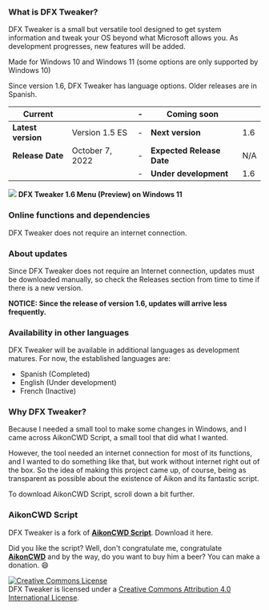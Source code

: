 ### What is DFX Tweaker?
DFX Tweaker is a small but versatile tool designed to get system information and tweak your OS beyond what Microsoft allows you. As development progresses, new features will be added.

Made for Windows 10 and Windows 11 (some options are only supported by Windows 10)

Since version 1.6, DFX Tweaker has language options. Older releases are in Spanish.

|Current||-|Coming soon||
|---|---|---|---|---|
|**Latest version**|Version 1.5 ES|-|**Next version**|1.6|
|**Release Date**|October 7, 2022|-|**Expected Release Date**|N/A|
|||-|**Under development**|1.6|

![](https://blogger.googleusercontent.com/img/a/AVvXsEio61QTcaTDM9vwz4ik67YCz-RcMRmpcwMNgTp-WU5xKQw_l-zCImq4op4TSUmYVC-NvzzoQQCxM5sClJWJ0uF338om8utzMmyPXJC7_tJ2isJZL9z40cKawa5x-bCEBmNElhSwmV41Zf4Mjk1qE3erGGtH1jVEMf11WRp3rz50n9vA36xhxc6j2-Ukaw)
**DFX Tweaker 1.6 Menu (Preview) on Windows 11**

### Online functions and dependencies
DFX Tweaker does not require an internet connection.

### About updates
Since DFX Tweaker does not require an Internet connection, updates must be downloaded manually, so check the Releases section from time to time if there is a new version.

**NOTICE: Since the release of version 1.6, updates will arrive less frequently.**

### Availability in other languages
DFX Tweaker will be available in additional languages ​​as development matures.
For now, the established languages ​​are:
- Spanish (Completed)
- English (Under development)
- French (Inactive)

### Why DFX Tweaker?
Because I needed a small tool to make some changes in Windows, and I came across AikonCWD Script, a small tool that did what I wanted.

However, the tool needed an internet connection for most of its functions, and I wanted to do something like that, but work without internet right out of the box. So the idea of ​​making this project came up, of course, being as transparent as possible about the existence of Aikon and its fantastic script.

To download AikonCWD Script, scroll down a bit further.

### AikonCWD Script
DFX Tweaker is a fork of [**AikonCWD Script**](https://github.com/aikoncwd/win10script). Download it here.

Did you like the script? Well, don't congratulate me, congratulate [**AikonCWD**](https://github.com/aikoncwd) and by the way, do you want to buy him a beer? You can make a donation. :smile:


<a rel="license" href="http://creativecommons.org/licenses/by/4.0/"><img alt="Creative Commons License" style="border-width:0" src="https://i.creativecommons.org/l/by/4.0/88x31.png" /></a><br />DFX Tweaker is licensed under a <a rel="license" href="http://creativecommons.org/licenses/by/4.0/">Creative Commons Attribution 4.0 International License</a>.
